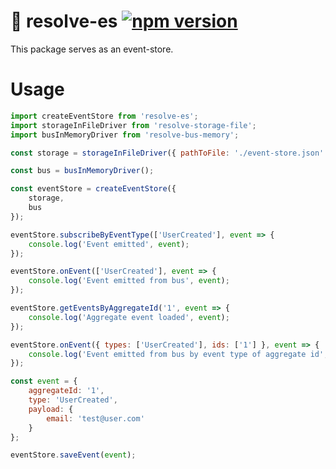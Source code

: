 # **🏣 resolve-es** [![npm version](https://badge.fury.io/js/resolve-es.svg)](https://badge.fury.io/js/resolve-es)

This package serves as an event-store.

# Usage
```js
import createEventStore from 'resolve-es';
import storageInFileDriver from 'resolve-storage-file';
import busInMemoryDriver from 'resolve-bus-memory';

const storage = storageInFileDriver({ pathToFile: './event-store.json' });

const bus = busInMemoryDriver();

const eventStore = createEventStore({
    storage,
    bus
});

eventStore.subscribeByEventType(['UserCreated'], event => {
    console.log('Event emitted', event);
});

eventStore.onEvent(['UserCreated'], event => {
    console.log('Event emitted from bus', event);
});

eventStore.getEventsByAggregateId('1', event => {
    console.log('Aggregate event loaded', event);
});

eventStore.onEvent({ types: ['UserCreated'], ids: ['1'] }, event => {
    console.log('Event emitted from bus by event type of aggregate id', event);
});

const event = {
    aggregateId: '1',
    type: 'UserCreated',
    payload: {
        email: 'test@user.com'
    }
};

eventStore.saveEvent(event);
```
